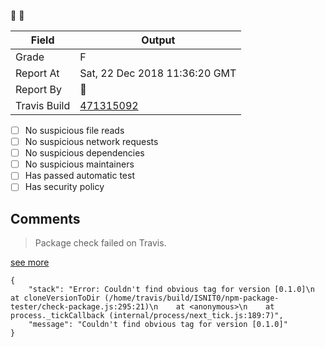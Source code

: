 :robot: :rotating_light:

| Field | Output |
|----|----|
| Grade | F |
| Report At | Sat, 22 Dec 2018 11:36:20 GMT |
| Report By | :robot: |
| Travis Build | [471315092](https://travis-ci.org/ISNIT0/npm-package-tester/builds/471315092) |
    
- [ ] No suspicious file reads
- [ ] No suspicious network requests
- [ ] No suspicious dependencies
- [ ] No suspicious maintainers
- [ ] Has passed automatic test
- [ ] Has security policy

## Comments
> Package check failed on Travis.

[see more](https://travis-ci.org/ISNIT0/npm-package-tester/branches)

```
{
	"stack": "Error: Couldn't find obvious tag for version [0.1.0]\n    at cloneVersionToDir (/home/travis/build/ISNIT0/npm-package-tester/check-package.js:295:21)\n    at <anonymous>\n    at process._tickCallback (internal/process/next_tick.js:189:7)",
	"message": "Couldn't find obvious tag for version [0.1.0]"
}
```

